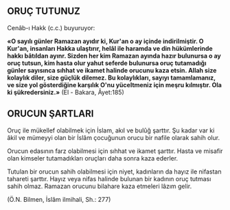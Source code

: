 ## ORUÇ TUTUNUZ

Cenâb-ı Hakk (c.c.) buyuruyor:

**«O sayılı günler Ramazan ayıdır ki, Kur'an o ay içinde indirilmiştir. O Kur'an, insanları Hakka ulaştırır, helâl ile haramda ve din hü­kümlerinde hakkı bâtıldan ayınr. Sizden her kim Ramazan ayında hazır bulunursa o ay oruç tutsun, kim hasta olur yahut seferde bu­lunursa oruç tutamadığı günler sayısınca sıh­hat ve ikamet halinde orucunu kaza etsin. Al­lah size kolaylık diler, size güçlük dilemez. Bu kolaylıkları, sayıyı tamamlamanız, ve size yol gösterdiğine karşılık O'nu yüceltmeniz için meşru kılmıştır. Ola ki şükredersiniz.»** (El - Bakara, Âyet:185)

## ORUCUN ŞARTLARI

Oruç ile mükellef olabilmek için İslam, akıl ve bulûğ şarttır. Şu kadar var ki âkil ve mümeyyi olan bir İslâm çocuğunun orucu bir nafi­le olarak sahih olur.

Orucun edasının farz olabilmesi için sıhhat ve ikamet şarttır. Hasta ve misafir olan kimse­ler tutamadıkları oruçları daha sonra kaza eder­ler.

Tutulan bir orucun sahih olabilmesi için ni­yet, kadınların da hayız ile nifastan tahareti şarttır. Hayız veya nifas halinde bulunan bir ka­dının oruç tutması sahih olmaz. Ramazan oru­cunu bilahare kaza etmeleri lâzım gelir.

(Ö.N. Bilmen, İslâm ilmihali, Sh.: 277)
